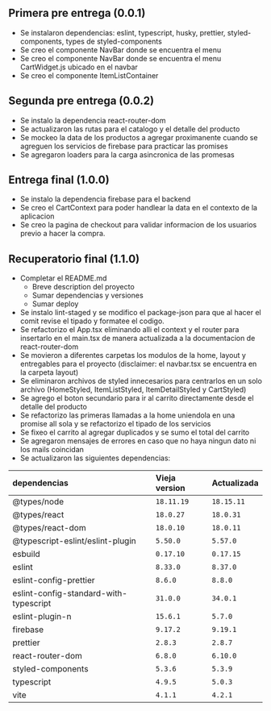 ## Primera pre entrega (0.0.1)

- Se instalaron dependencias: eslint, typescript, husky, prettier, styled-components, types de styled-components
- Se creo el componente NavBar donde se encuentra el menu
- Se creo el componente NavBar donde se encuentra el menu CartWidget.js ubicado en el navbar
- Se creo el componente ItemListContainer

## Segunda pre entrega (0.0.2)

- Se instalo la dependencia react-router-dom
- Se actualizaron las rutas para el catalogo y el detalle del producto
- Se mockeo la data de los productos a agregar proximanente cuando se agreguen los servicios de firebase para practicar las promises
- Se agregaron loaders para la carga asincronica de las promesas

## Entrega final (1.0.0)

- Se instalo la dependencia firebase para el backend
- Se creo el CartContext para poder handlear la data en el contexto de la aplicacion
- Se creo la pagina de checkout para validar informacion de los usuarios previo a hacer la compra.

## Recuperatorio final (1.1.0)

- Completar el README.md
  - Breve description del proyecto
  - Sumar dependencias y versiones
  - Sumar deploy
- Se instalo lint-staged y se modifico el package-json para que al hacer el comit revise el tipado y formatee el codigo.
- Se refactorizo el App.tsx eliminando alli el context y el router para insertarlo en el main.tsx de manera actualizada a la documentacion de react-router-dom
- Se movieron a diferentes carpetas los modulos de la home, layout y entregables para el proyecto (disclaimer: el navbar.tsx se encuentra en la carpeta layout)
- Se eliminaron archivos de styled innecesarios para centrarlos en un solo archivo (HomeStyled, ItemListStyled, ItemDetailStyled y CartStyled)
- Se agrego el boton secundario para ir al carrito directamente desde el detalle del producto
- Se refactorizo las primeras llamadas a la home uniendola en una promise all sola y se refactorizo el tipado de los servicios
- Se fixeo el carrito al agregar duplicados y se sumo el total del carrito
- Se agregaron mensajes de errores en caso que no haya ningun dato ni los mails coincidan
- Se actualizaron las siguientes dependencias:

| dependencias                           | Vieja version | Actualizada |
| :------------------------------------- | :------------ | ----------- |
| @types/node                            | `18.11.19`    | `18.15.11`  |
| @types/react                           | `18.0.27`     | `18.0.31`   |
| @types/react-dom                       | `18.0.10`     | `18.0.11`   |
| @typescript-eslint/eslint-plugin       | `5.50.0`      | `5.57.0`    |
| esbuild                                | `0.17.10`     | `0.17.15`   |
| eslint                                 | `8.33.0`      | `8.37.0`    |
| eslint-config-prettier                 | `8.6.0`       | `8.8.0`     |
| eslint-config-standard-with-typescript | `31.0.0`      | `34.0.1`    |
| eslint-plugin-n                        | `15.6.1`      | `5.7.0`     |
| firebase                               | `9.17.2`      | `9.19.1`    |
| prettier                               | `2.8.3`       | `2.8.7`     |
| react-router-dom                       | `6.8.0`       | `6.10.0`    |
| styled-components                      | `5.3.6`       | `5.3.9`     |
| typescript                             | `4.9.5`       | `5.0.3`     |
| vite                                   | `4.1.1`       | `4.2.1`     |
